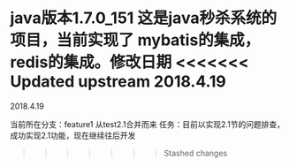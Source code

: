 java版本1.7.0_151
这是java秒杀系统的项目，当前实现了
mybatis的集成，redis的集成。修改日期
<<<<<<< Updated upstream
2018.4.19
=======
2018.4.19

当前所在分支：feature1  从test2.1合并而来
任务：目前以实现2.1节的问题排查，成功实现2.1功能，现在继续往后开发
>>>>>>> Stashed changes
